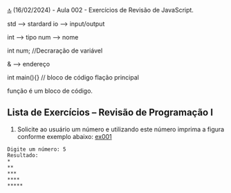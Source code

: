 [🔝](../README.md)
(16/02/2024) - Aula 002 - Exercícios de Revisão de JavaScript.

std --> stardard
io --> input/output

int --> tipo
num --> nome

int num; //Decraração de variável

& --> endereço

int main(){} // bloco de código flação principal

função é um bloco de código.

## Lista de Exercícios – Revisão de Programação I

1) Solicite ao usuário um número e utilizando este número imprima a figura conforme exemplo abaixo: [ex001](ex001/main.c)

```TEXT COPY
Digite um número: 5 
Resultado: 
* 
** 
*** 
**** 
*****
```